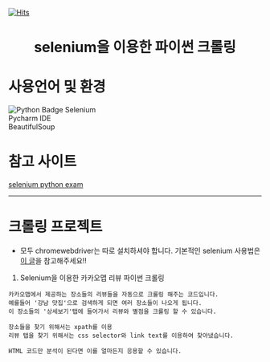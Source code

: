 [![Hits](https://hits.seeyoufarm.com/api/count/incr/badge.svg?url=https://github.com/wlgh325/python_crawling.git)](https://hits.seeyoufarm.com)

<div align=center>

# selenium을 이용한 파이썬 크롤링

</div>

# 사용언어 및 환경
![Python Badge](https://img.shields.io/badge/-Python-9cf?style=flat-square&logo=Python)
Selenium  
Pycharm IDE  
BeautifulSoup

# 참고 사이트
[selenium python exam](https://selenium-python.readthedocs.io/locating-elements.html)

---

# 크롤링 프로젝트
* 모두 chromewebdriver는 따로 설치하셔야 합니다.
기본적인 selenium 사용법은 [이 글](https://hoho325.tistory.com/265)을 참고해주세요!!
1. Selenium을 이용한 카카오맵 리뷰 파이썬 크롤링
```text
카카오맵에서 제공하는 장소들의 리뷰들을 자동으로 크롤링 해주는 코드입니다.  
예를들어 '강남 맛집'으로 검색하게 되면 여러 장소들이 나오게 됩니다.
이 장소들의 '상세보기'탭에 들어가서 리뷰와 별점을 크롤링 할 수 있습니다.

장소들을 찾기 위해서는 xpath를 이용
리뷰 탭을 찾기 위해서는 css selector와 link text를 이용하여 찾아냈습니다.

HTML 코드만 분석이 된다면 이를 얼마든지 응용할 수 있습니다.
```
